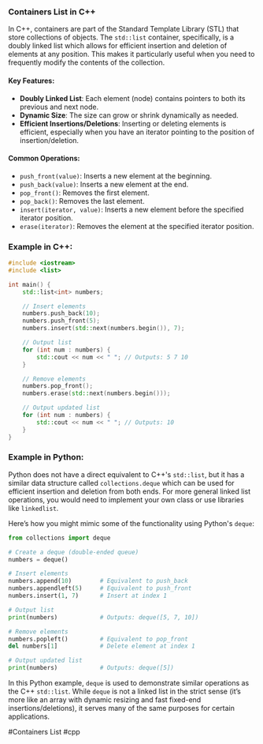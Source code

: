 ### Containers List in C++

In C++, containers are part of the Standard Template Library (STL) that store collections of objects. The `std::list` container, specifically, is a doubly linked list which allows for efficient insertion and deletion of elements at any position. This makes it particularly useful when you need to frequently modify the contents of the collection.

#### Key Features:
- **Doubly Linked List**: Each element (node) contains pointers to both its previous and next node.
- **Dynamic Size**: The size can grow or shrink dynamically as needed.
- **Efficient Insertions/Deletions**: Inserting or deleting elements is efficient, especially when you have an iterator pointing to the position of insertion/deletion.

#### Common Operations:
- `push_front(value)`: Inserts a new element at the beginning.
- `push_back(value)`: Inserts a new element at the end.
- `pop_front()`: Removes the first element.
- `pop_back()`: Removes the last element.
- `insert(iterator, value)`: Inserts a new element before the specified iterator position.
- `erase(iterator)`: Removes the element at the specified iterator position.

### Example in C++:
```cpp
#include <iostream>
#include <list>

int main() {
    std::list<int> numbers;

    // Insert elements
    numbers.push_back(10);
    numbers.push_front(5);
    numbers.insert(std::next(numbers.begin()), 7);

    // Output list
    for (int num : numbers) {
        std::cout << num << " "; // Outputs: 5 7 10
    }

    // Remove elements
    numbers.pop_front();
    numbers.erase(std::next(numbers.begin()));

    // Output updated list
    for (int num : numbers) {
        std::cout << num << " "; // Outputs: 10
    }
}
```

### Example in Python:
Python does not have a direct equivalent to C++'s `std::list`, but it has a similar data structure called `collections.deque` which can be used for efficient insertion and deletion from both ends. For more general linked list operations, you would need to implement your own class or use libraries like `linkedlist`.

Here’s how you might mimic some of the functionality using Python's `deque`:

```python
from collections import deque

# Create a deque (double-ended queue)
numbers = deque()

# Insert elements
numbers.append(10)        # Equivalent to push_back
numbers.appendleft(5)     # Equivalent to push_front
numbers.insert(1, 7)      # Insert at index 1

# Output list
print(numbers)            # Outputs: deque([5, 7, 10])

# Remove elements
numbers.popleft()         # Equivalent to pop_front
del numbers[1]            # Delete element at index 1

# Output updated list
print(numbers)            # Outputs: deque([5])
```

In this Python example, `deque` is used to demonstrate similar operations as the C++ `std::list`. While `deque` is not a linked list in the strict sense (it’s more like an array with dynamic resizing and fast fixed-end insertions/deletions), it serves many of the same purposes for certain applications.

#Containers List #cpp